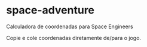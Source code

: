 # space-adventure
Calculadora de coordenadas para Space Engineers

Copie e cole coordenadas diretamente de/para o jogo.
